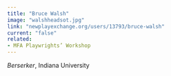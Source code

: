 ```yaml
---
title: "Bruce Walsh"
image: "walshheadsot.jpg"
link: "newplayexchange.org/users/13793/bruce-walsh"
current: "false"
related:
- MFA Playwrights’ Workshop
---
```


*Berserker*, Indiana University

